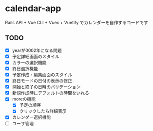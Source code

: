 # calendar-app
Rails API + Vue CLI + Vuex + Vuetify でカレンダーを自作するコードです

## TODO
- [x] yearが0002年になる問題
- [x] 予定詳細画面のスタイル
- [x] カラーの選択機能
- [x] 終日選択機能
- [x] 予定作成・編集画面のスタイル
- [x] 終日モードの日付の表示の修正
- [x] 開始と終了の日時のバリデーション
- [x] 新規作成時にデフォルトの時間をいれる
- [x] moreの機能
  - [x] 予定の順序
  - [x] クリックしたら詳細表示
- [x] カレンダー選択機能
- [ ] ユーザ管理
